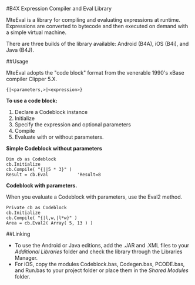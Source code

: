 #B4X Expression Compiler and Eval Library

MteEval is a library for compiling and evaluating expressions at runtime. Expressions are converted to bytecode and then executed on demand with a simple virtual machine.

There are three builds of the library available: Android (B4A), iOS (B4i), and Java (B4J).  

##Usage

MteEval adopts the "code block" format from the venerable 1990's xBase compiler Clipper 5.X.

```clipper
{|<parameters,>|<expression>}
```
**To use a code block:** 

1. Declare a Codeblock instance
2. Initialize
3. Specify the expression and optional parameters
4. Compile
5. Evaluate with or without parameters.

**Simple Codeblock without parameters**

```vbnet
Dim cb as Codeblock
cb.Initialize
cb.Compile( "{||5 * 3}" )
Result = cb.Eval           'Result=8
```
**Codeblock with parameters.**

When you evaluate a Codeblock with parameters, use the Eval2 method.

```vbnet
Private cb as Codeblock
cb.Initialize
cb.Compile( "{|l,w,|l*w}" )
Area = cb.Eval2( Array( 5, 13 ) )
```

##Linking

* To use the Android or Java editions, add the .JAR and .XML files to your _Additional Libraries_ folder and check the library through the Libraries Manager.  
* For iOS, copy the modules Codeblock.bas, Codegen.bas, PCODE.bas, and Run.bas to your project folder or place them in the _Shared Modules_ folder.








